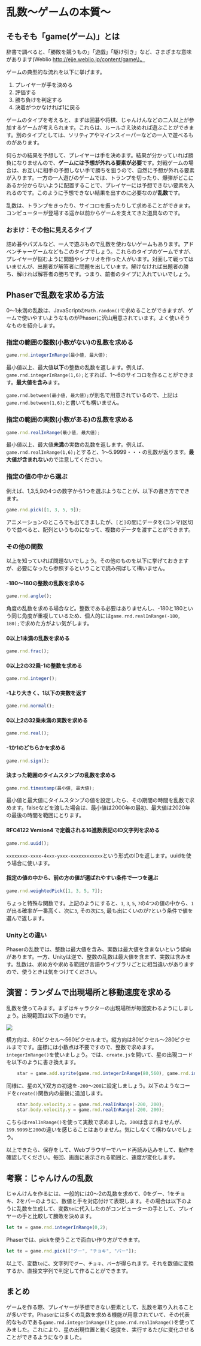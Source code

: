 # 乱数～ゲームの本質～

## そもそも「game\(ゲーム\)」とは

辞書で調べると、「勝敗を競うもの」「遊戯」「駆け引き」など、さまざまな意味があります\(Weblio [http://ejje.weblio.jp/content/game\)。](http://ejje.weblio.jp/content/game%29。)

ゲームの典型的な流れを以下に挙げます。

1. プレイヤーが手を決める
2. 評価する
3. 勝ち負けを判定する
4. 決着がつかなければ1に戻る

ゲームのタイプを考えると、まずは囲碁や将棋、じゃんけんなどの二人以上が参加するゲームが考えられます。これらは、ルールさえ決めれば遊ぶことができます。別のタイプとしては、ソリティアやマインスイーパーなどの一人で遊べるものがあります。

何らかの結果を予想して、プレイヤーは手を決めます。結果が分かっていれば勝負になりませんので、**ゲームには予想が外れる要素が必要**です。対戦ゲームの場合は、お互いに相手の予想しない手で勝ちを狙うので、自然に予想が外れる要素が入ります。一方の一人遊びのゲームでは、トランプを切ったり、爆弾がどこにあるか分からないように配置することで、プレイヤーには予想できない要素を入れるのです。このように予想できない結果を出すのに必要なのが**乱数**です。

乱数は、トランプをきったり、サイコロを振ったりして求めることができます。コンピューターが登場する遥か以前からゲームを支えてきた道具なのです。

### おまけ：その他に見えるタイプ

詰め碁やパズルなど、一人で遊ぶもので乱数を使わないゲームもあります。アドベンチャーゲームなどもこのタイプでしょう。これらのタイプのゲームですが、プレイヤーが悩むように問題やシナリオを作った人がいます。対面して戦ってはいませんが、出題者が解答者に問題を出しています。解けなければ出題者の勝ち、解ければ解答者の勝ちです。つまり、前者のタイプに入れていいでしょう。

## Phaserで乱数を求める方法

0～1未満の乱数は、JavaScriptの`Math.random()`で求めることができますが、ゲームで使いやすいようなものがPhaserに沢山用意されています。よく使いそうなものを紹介します。

### 指定の範囲の整数\(小数がない\)の乱数を求める

```javascript
game.rnd.integerInRange(最小値, 最大値);
```

最小値以上、最大値**以下**の整数の乱数を返します。例えば、`game.rnd.integerInRange(1,6);`とすれば、1～6のサイコロを作ることができます。**最大値を含み**ます。

`game.rnd.between(最小値, 最大値);`が別名で用意されているので、上記は`game.rnd.between(1,6);`と書いても構いません。

### 指定の範囲の実数\(小数がある\)の乱数を求める

```javascript
game.rnd.realInRange(最小値, 最大値);
```

最小値以上、最大値**未満**の実数の乱数を返します。例えば、`game.rnd.realInRange(1,6);`とすると、1～5.9999・・・の乱数が返ります。**最大値が含まれない**ので注意してください。

### 指定の値の中から選ぶ

例えば、1,3,5,9の4つの数字から1つを選ぶようなことが、以下の書き方でできます。

```javascript
game.rnd.pick([1, 3, 5, 9]);
```

アニメーションのところでも出てきましたが、`[`と`]`の間にデータを\(コンマ\)区切りで並べると、配列というものになって、複数のデータを渡すことができます。

### その他の関数

以上を知っていれば問題ないでしょう。その他のものを以下に挙げておきますが、必要になったら参照するということで読み飛ばして構いません。

#### -180～180の整数の乱数を求める

```javascript
game.rnd.angle();
```

角度の乱数を求める場合など。整数である必要はありませんし、-180と180という同じ角度が重複しているため、個人的には`game.rnd.realInRange(-180, 180);`で求めた方がよい気がします。

#### 0以上1未満の乱数を求める

```javascript
game.rnd.frac();
```

#### 0以上2の32乗-1の整数を求める

```javascript
game.rnd.integer();
```

#### -1より大きく、1以下の実数を返す

```javascript
game.rnd.normal();
```

#### 0以上2の32乗未満の実数を求める

```javascript
game.rnd.real();
```

#### -1か1のどちらかを求める

```javascript
game.rnd.sign();
```

#### 決まった範囲のタイムスタンプの乱数を求める

```javascript
game.rnd.timestamp(最小値, 最大値);
```

最小値と最大値にタイムスタンプの値を設定したら、その期間の時間を乱数で求めます。falseなどを渡した場合は、最小値は2000年の最初、最大値は2020年の最後の時間を範囲にとります。

#### RFC4122 Version4 で定義される16進数表記のID文字列を求める

```javascript
game.rnd.uuid();
```

`xxxxxxxx-xxxx-4xxx-yxxx-xxxxxxxxxxxx`という形式のIDを返します。uuidを使う場合に使います。

#### 指定の値の中から、前の方の値が選ばれやすい条件で一つを選ぶ

```javascript
game.rnd.weightedPick([1, 3, 5, 7]);
```

ちょっと特殊な関数です。上記のようにすると、`1`, `3`, `5`, `7`の4つの値の中から、`1`が出る確率が一番高く、次に`3`, その次に`5`, 最も出にくいのが`7`という条件で値を選んで返します。

### Unityとの違い

Phaserの乱数では、整数は最大値を含み、実数は最大値を含まないという傾向があります。一方、Unityは逆で、整数の乱数は最大値を含まず、実数は含みます。乱数は、求め方や求める範囲が言語やライブラリごとに相当違いがありますので、使うときは気をつけてください。

## 演習：ランダムで出現場所と移動速度を求める

乱数を使ってみます。まずはキャラクターの出現場所が毎回変わるようにしましょう。出現範囲は以下の通りです。

![](/assets/2017-06-27_18h19_55.png)

横方向は、80ピクセル～560ピクセルまで。縦方向は80ピクセル～280ピクセルまでです。座標には小数点は不要ですので、整数で求めます。`integerInRange()`を使いましょう。では、`create.js`を開いて、星の出現コードを以下のように書き換えます。

```javascript
    star = game.add.sprite(game.rnd.integerInRange(80,560), game.rnd.integerInRange(80, 280), 'star');
```

同様に、星のX,Y双方の初速を`-200`～`200`に設定しましょう。以下のようなコードを`create()`関数内の最後に追加します。

```javascript
    star.body.velocity.x = game.rnd.realInRange(-200, 200);
    star.body.velocity.y = game.rnd.realInRange(-200, 200);
```

こちらは`realInRange()`を使って実数で求めました。`200`は含まれませんが、`199.9999`と`200`の違いを感じることはありません。気にしなくて構わないでしょう。

以上できたら、保存をして、Webブラウザーでハード再読み込みをして、動作を確認してください。毎回、画面に表示される範囲と、速度が変化します。

## 考察：じゃんけんの乱数

じゃんけんを作るには、一般的には0～2の乱数を求めて、0をグー、1をチョキ、2をパーのように、数値と手を対応付けて表現します。その場合は以下のように乱数を生成して、変数`te`に代入したのがコンピューターの手として、プレイヤーの手と比較して勝敗を決めます。

```javascript
let te = game.rnd.integerInRange(0,2);
```

Phaserでは、pickを使うことで面白い作り方ができます。

```javascript
let te = game.rnd.pick(["グー", "チョキ", "パー"]);
```

以上で、変数`te`に、文字列で`グー`、`チョキ`、`パー`が得られます。それを数値に変換するか、直接文字列で判定して作ることができます。

## まとめ

ゲームを作る際、プレイヤーが予想できない要素として、乱数を取り入れることが多いです。Phaserには多くの乱数を求める機能が用意されていて、その代表的なものである`game.rnd.integerInRange()`と`game.rnd.realInRange()`を使ってみました。これにより、星の出現位置と動く速度を、実行するたびに変化させることができるようになりました。

